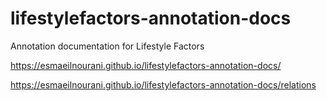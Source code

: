 # lifestylefactors-annotation-docs
 Annotation documentation for Lifestyle Factors

https://esmaeilnourani.github.io/lifestylefactors-annotation-docs/

https://esmaeilnourani.github.io/lifestylefactors-annotation-docs/relations
